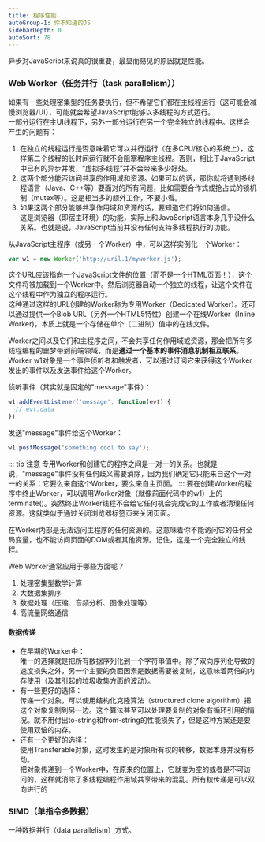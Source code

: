```yaml
---
title: 程序性能
autoGroup-1: 你不知道的JS
sidebarDepth: 0
autoSort: 78
---
```


异步对JavaScript来说真的很重要，最显而易见的原因就是性能。  

### Web Worker（任务并行（task parallelism））
如果有一些处理密集型的任务要执行，但不希望它们都在主线程运行（这可能会减慢浏览器/UI），可能就会希望JavaScript能够以多线程的方式运行。  
一部分运行在主UI线程下，另外一部分运行在另一个完全独立的线程中。这样会产生的问题有：  
1. 在独立的线程运行是否意味着它可以并行运行（在多CPU/核心的系统上），这样第二个线程的长时间运行就不会阻塞程序主线程。否则，相比于JavaScript中已有的异步并发，“虚拟多线程”并不会带来多少好处。  
2. 这两个部分能否访问共享的作用域和资源。如果可以的话，那你就将遇到多线程语言（Java、C++等）要面对的所有问题，比如需要合作式或抢占式的锁机制（mutex等）。这是相当多的额外工作，不要小看。  
3. 如果这两个部分能够共享作用域和资源的话，要知道它们将如何通信。  
这是浏览器（即宿主环境）的功能，实际上和JavaScript语言本身几乎没什么关系。也就是说，JavaScript当前并没有任何支持多线程执行的功能。  

从JavaScript主程序（或另一个Worker）中，可以这样实例化一个Worker：  
```js
var w1 = new Worker('http://uril.1/myworker.js');
```
这个URL应该指向一个JavaScript文件的位置（而不是一个HTML页面！），这个文件将被加载到一个Worker中。然后浏览器启动一个独立的线程，让这个文件在这个线程中作为独立的程序运行。  
这种通过这样的URL创建的Worker称为专用Worker（Dedicated Worker）。还可以通过提供一个Blob URL（另外一个HTML5特性）创建一个在线Worker（Inline Worker)，本质上就是一个存储在单个（二进制）值中的在线文件。  

Worker之间以及它们和主程序之间，不会共享任何作用域或资源，那会把所有多线程编程的噩梦带到前端领域，而是**通过一个基本的事件消息机制相互联系**。  
Worker w1对象是一个事件侦听者和触发者，可以通过订阅它来获得这个Worker发出的事件以及发送事件给这个Worker。  

侦听事件（其实就是固定的"message"事件）：  
```js
w1.addEventListener('message', function(evt) {
  // evt.data
})
```
发送"message"事件给这个Worker：
```js
w1.postMessage('something cool to say');
```
::: tip 注意
专用Worker和创建它的程序之间是一对一的关系。也就是说，"message"事件没有任何歧义需要消除，因为我们确定它只能来自这个一对一的关系：它要么来自这个Worker，要么来自主页面。
:::
要在创建Worker的程序中终止Worker，可以调用Worker对象（就像前面代码中的w1）上的terminate()。突然终止Worker线程不会给它任何机会完成它的工作或者清理任何资源。这就类似于通过关闭浏览器标签页来关闭页面。  

在Worker内部是无法访问主程序的任何资源的。这意味着你不能访问它的任何全局变量，也不能访问页面的DOM或者其他资源。记住，这是一个完全独立的线程。  

Web Worker通常应用于哪些方面呢？
1. 处理密集型数学计算
2. 大数据集排序
3. 数据处理（压缩、音频分析、图像处理等）
4. 高流量网络通信

#### 数据传递
- 在早期的Worker中：  
  唯一的选择就是把所有数据序列化到一个字符串值中。除了双向序列化导致的速度损失之外，另一个主要的负面因素是数据需要被复制，这意味着两倍的内存使用（及其引起的垃圾收集方面的波动）。  
- 有一些更好的选择：  
  传递一个对象，可以使用结构化克隆算法（structured clone algorithm）把这个对象复制到另一边。这个算法甚至可以处理要复制的对象有循环引用的情况。就不用付出to-string和from-string的性能损失了，但是这种方案还是要使用双倍的内存。  
- 还有一个更好的选择：  
  使用Transferable对象，这时发生的是对象所有权的转移，数据本身并没有移动。  
  把对象传递到一个Worker中，在原来的位置上，它就变为空的或者是不可访问的，这样就消除了多线程编程作用域共享带来的混乱。所有权传递是可以双向进行的   

###  SIMD（单指令多数据）
一种数据并行（data parallelism）方式。  
